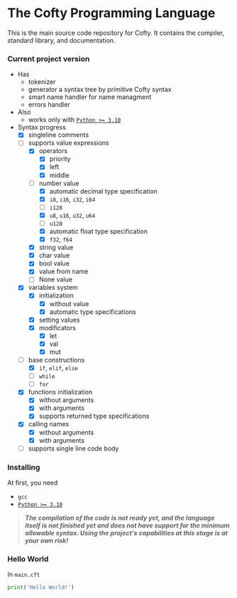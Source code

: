 # The Cofty Programming Language
This is the main source code repository for Cofty. It contains the compiler, standard library, and documentation.

<!--A smart compiler makes it possible to write less code with the same efficiency and safy of its execution as if you were writing it by [Rust](https://www.rust-lang.org).-->

[`Python >= 3.10`]: https://www.python.org/downloads/

### Current project version
- Has
  - tokenizer
  - generator a syntax tree by primitive Cofty syntax
  - smart name handler for name managment
  - errors handler
- Also
  - works only with [`Python >= 3.10`]
- Syntax progress
  - [x] singleline comments
  - [ ] supports value expressions
    - [x] operators
      - [x] priority
      - [x] left
      - [x] middle
    - [ ] number value
      - [x] automatic decimal type specification
      - [x] `i8`, `i16`, `i32`, `i64`
      - [ ] `i128`
      - [x] `u8`, `u16`, `u32`, `u64`
      - [ ] `u128`
      - [x] automatic float type specification
      - [x] `f32`, `f64`
    - [x] string value
    - [x] char value
    - [x] bool value
    - [x] value from name
    - [ ] None value
  - [x] variables system
    - [x] initialization
      - [x] without value
      - [x] automatic type specifications
    - [x] setting values
    - [x] modificators
      - [x] let
      - [x] val
      - [x] mut
  - [ ] base constructions
    - [x] `if`, `elif`, `else`
    - [ ] `while`
    - [ ] `for`
  - [x] functions initialization
    - [x] without arguments
    - [x] with arguments
    - [x] supports returned type specifications
  - [x] calling names
    - [x] without arguments
    - [x] with arguments
  - [ ] supports single line code body

### Installing
At first, you need
- `gcc`
- [`Python >= 3.10`]

> __*The compilation of the code is not ready yet, and the language itself is not finished yet and does not have support for the minimum allowable syntax. Using the project's capabilities at this stage is at your own risk!*__

### Hello World
In `main.cft`
```py
print('Hello World!')
```
<!--
# Different languages syntax comparison
### Program starting
- Cofty
```sql
-- your code here
```
- Cofty (alternative)
```applescript
fn main() {
    -- your code here
}
```

### Output `Hello World!`
- Future Cofty
```python
print('Hello World!')
```
- Current Cofty
```diff
! That method is not exist now
```
- Rust
```Rust
fn main() {
    println!("Hello World!");
}
```
- C++
```cpp
#include <iostream>

int main() {
    std::cout << "Hello World!" << std::endl;
    return 0;
}
```
-->
